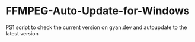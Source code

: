 # FFMPEG-Auto-Update-for-Windows
PS1 script to check the current version on gyan.dev and autoupdate to the latest version
